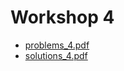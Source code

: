 # Workshop 4

+ [problems_4.pdf](https://github.com/ChrisLinn/comp90054-cheat/blob/master/workshops/4/problems_4.pdf)
+ [solutions_4.pdf](https://github.com/ChrisLinn/comp90054-cheat/blob/master/workshops/4/solutions_4.pdf)